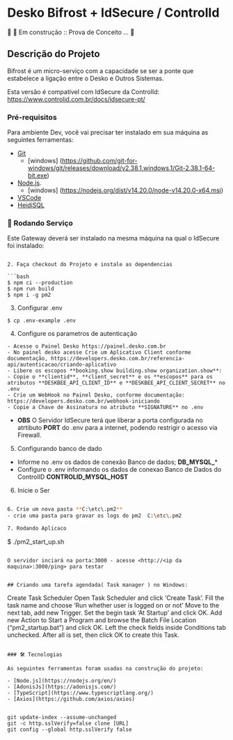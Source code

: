 # Desko Bifrost + IdSecure / ControlId

🚧  🚀 Em construção :: Prova de Conceito ...  🚧

## Descrição do Projeto

Bifrost é um micro-serviço com a capacidade se ser a ponte que estabelece a ligação entre o Desko e Outros Sistemas.

Esta versão é compatível com IdSecure da ControlId: https://www.controlid.com.br/docs/idsecure-pt/

### Pré-requisitos

Para ambiente Dev, você vai precisar ter instalado em sua máquina as seguintes ferramentas:
- [Git](https://git-scm.com)
  - [windows] (https://github.com/git-for-windows/git/releases/download/v2.38.1.windows.1/Git-2.38.1-64-bit.exe)
- [Node.js](https://nodejs.org/en/).
  - [windows] (https://nodejs.org/dist/v14.20.0/node-v14.20.0-x64.msi)
- [VSCode](https://code.visualstudio.com/)
- [HeidiSQL](https://www.heidisql.com/download.php)
### 🎲 Rodando Serviço

Este Gateway deverá ser instalado na mesma máquina na qual o IdSecure foi instalado:

```

2. Faça checkout do Projeto e instale as dependencias

```bash
$ npm ci --production
$ npm run build
$ npm i -g pm2
```

3. Configurar .env
```
$ cp .env-example .env
```

4. Configure os parametros de autenticação

```
- Acesse o Painel Desko https://painel.desko.com.br
- No painel desko acesse Crie um Aplicativo Client conforme documentação, https://developers.desko.com.br/referencia-api/autenticacao/criando-aplicativo
- Libere os escopos **booking.show building.show organization.show**:
- Copie o **clientid**, **client_secret** e os **escopos** para os atributos **DESKBEE_API_CLIENT_ID** e **DESKBEE_API_CLIENT_SECRET** no .env
- Crie um WebHook no Painel Desko, conforme documentação: https://developers.desko.com.br/webhook-iniciando
- Copie a Chave de Assinatura no atributo **SIGNATURE** no .env
```

- **OBS** O Servidor IdSecure terá que liberar a porta configurada no atrtibuto **PORT** do .env para a internet, podendo restrigir o acesso via Firewall.

5. Configurando banco de dado

- Informe no .env os dados de conexão Banco de dados; **DB_MYSQL_***
- Configure o .env informando os dados de conexao Banco de Dados do ControlID **CONTROLID_MYSQL_HOST**

6. Inicie o Ser

```bash

6. Crie um nova pasta **C:\etc\.pm2**
- crie uma pasta para gravar os logs do pm2  C:\etc\.pm2

7. Rodando Aplicaco
```
$ ./pm2_start_up.sh
```

O servidor inciará na porta:3000 - acesse <http://<ip da maquina>:3000/ping> para testar


## Criando uma tarefa agendada( Task manager ) no Windows:

```
Create Task Scheduler
Open Task Scheduler and click ‘Create Task’.
Fill the task name and choose ‘Run whether user is logged on or not’
Move to the next tab, add new Trigger. Set the begin task ‘At Startup’ and click OK.
Add new Action to Start a Program and browse the Batch File Location (“pm2_startup.bat”) and click OK.
Left the check fields inside Conditions tab unchecked.
After all is set, then click OK to create this Task.
```

### 🛠 Tecnologias

As seguintes ferramentas foram usadas na construção do projeto:

- [Node.js](https://nodejs.org/en/)
- [AdonisJs](https://adonisjs.com/)
- [TypeScript](https://www.typescriptlang.org/)
- [Axios](https://github.com/axios/axios)


git update-index --assume-unchanged
git -c http.sslVerify=false clone [URL]
git config --global http.sslVerify false
